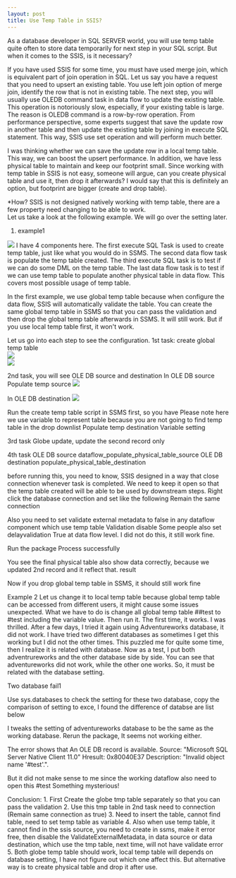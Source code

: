 ```yaml
---
layout: post
title: Use Temp Table in SSIS?
---
```


As a database developer in SQL SERVER world, you will use temp table quite often to store data temporarily for next step in your SQL script. But when it comes to the SSIS, is it necessary?  

If you have used SSIS for some time, you must have used merge join, which is equivalent part of join operation in SQL.  Let us say you have a request that you need to upsert an existing table.  You use left join option of merge join, identify the row that is not in existing table. The next step, you will usually use OLEDB command task in data flow to update the existing table.  This operation is notoriously slow, especially, if your existing table is large. The reason is OLEDB command is a row-by-row operation. From performance perspective, some experts suggest that save the update row in another table and then update the existing table by joining in execute SQL statement.  This way, SSIS use set operation and will perform much better. 

I was thinking whether we can save the update row in a local temp table. This way, we can boost the upsert performance.  In addition, we have less physical table to maintain and keep our footprint small.  Since working with temp table in SSIS is not easy, someone will argue, can you create physical table and use it, then drop it afterwards?  I would say that this is definitely an option, but footprint are bigger (create and drop table).


*How?
SSIS is not designed natively working with temp table, there are a few property need changing to be able to work.  
Let us take a look at the following example. We will go over the setting later.  

1. example1
<img src="/images/blog15/overall.PNG" >
I have 4 components here. The first execute SQL Task is used to create temp table, just like what you would do in SSMS.  The second data flow task is populate the temp table created. The third execute SQL task is to test if we can do some DML on the temp table. The last data flow task is to test if we can use temp table to populate another physical table in data flow. This covers most possible usage of temp table.

In the first example, we use global temp table because when configure the data flow, SSIS will automatically validate the table. You can create the same global temp table in SSMS so that you can pass the validation and then drop the global temp table afterwards in SSMS. It will still work. But if you use local temp table first, it won't work.  

Let us go into each step to see the configuration. 
1st task: create global temp table  
<img src="/images/blog15/create_globle_tmp_table.png" >  
<img src="/images/blog15/create_global_table_statement.PNG" >

2nd task, you will see OLE DB source and destination
In OLE DB source
Populate temp source
<img src="/images/blog15/populate_temp_source.PNG" > 

In OLE DB destination
<img src="/images/blog15/populate_temp_destination.PNG" > 

Run the create temp table script in SSMS first, so you have 
Please note here we use variable to represent table because you are not going to find temp table in the drop downlist
Populate temp destination
Variable setting 

3rd task 
Globe update, update the second record only 

4th task 
OLE DB source
dataflow_populate_physical_table_source
OLE DB destination
populate_physical_table_destination

before running this, you need to know, 
SSIS designed in a way that close connection whenever task is completed. We need to keep it open so that the temp table created will be able to be used by downstream steps. Right click the database connection and set like the following
Remain the same connection

Also you need to set validate external metadata to false in any dataflow component which use temp table
Validation disable 
Some people also set delayvalidation True at data flow level. I did not do this, it still work fine.
 

Run the package 
Process successfully

You see the final physical table also show data correctly, because we updated 2nd record and it reflect that.
result

Now if you drop global temp table in SSMS, it should still work fine

Example 2
Let us change it to local temp table because global temp table can be accessed from different users, it might cause some issues unexpected. 
What we have to do is change all global temp table ##test to #test including the variable value.  Then run it.
The first time, it works.  I was thrilled.
After a few days, I tried it again using Adventureworks database, it did not work. 
I have tried two different databases as sometimes I get this working but I did not the other times.
This puzzled me for quite some time, then I realize it is related with database.  Now as a test, I put both adventrureworks and the other database side by side. You can see that adventureworks did not work, while the other one works.  So, it must be related with the database setting. 

Two database fail1
  
Use sys.databases to check the setting for these two database, copy the comparison of setting to exce, I found the difference of databse are list below


I tweaks the setting of adventureworks database to be the same as the working database. 
Rerun the package, It seems not working either.  


The error shows that 
An OLE DB record is available.  Source: "Microsoft SQL Server Native Client 11.0"  Hresult: 0x80040E37  Description: "Invalid object name '#test'.".

But it did not make sense to me since the working dataflow also need to open this #test
Something mysterious!

Conclusion:
 	1. First Create the globe tmp table separately so that you can pass the validation
	2. Use this tmp table in 2nd task need to  connection    (Remain same connection as true)
	3. Need to insert the table, cannot find table, need to set temp table as variable
	4. Also when use temp table, it cannot find in the ssis source, you need to create in ssms, make it error free, then disable the ValidateExternalMetadata,  in data source or data destination, which use the tmp table, next time, will not have validate error
	5. Both globe temp table should work, local temp table will depends on database setting, I have not figure out which one affect this. But alternative way is to create physical table and drop it after use.







